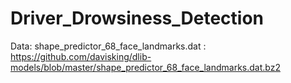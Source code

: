 # Driver_Drowsiness_Detection


Data:
shape_predictor_68_face_landmarks.dat : https://github.com/davisking/dlib-models/blob/master/shape_predictor_68_face_landmarks.dat.bz2
